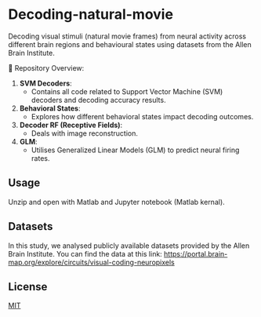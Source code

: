 # Decoding-natural-movie

Decoding visual stimuli (natural movie frames) from neural activity across different brain regions and behavioural states using datasets from the Allen Brain Institute. 

📌 Repository Overview:

1. **SVM Decoders**:
   - Contains all code related to Support Vector Machine (SVM) decoders and decoding accuracy results.
2. **Behavioral States**:
   - Explores how different behavioral states impact decoding outcomes.
3. **Decoder RF (Receptive Fields)**:
   - Deals with image reconstruction.
4. **GLM**:
   - Utilises Generalized Linear Models (GLM) to predict neural firing rates.

## Usage
Unzip and open with Matlab and Jupyter notebook (Matlab kernal).

## Datasets
In this study, we analysed publicly available datasets provided by the Allen Brain Institute. You can find the data at this link: https://portal.brain-map.org/explore/circuits/visual-coding-neuropixels


## License

[MIT](https://choosealicense.com/licenses/mit/)
